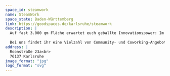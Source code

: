 ```yaml
---
space_id: steamwork
name: SteamWork
space_state: Baden-Württemberg
link: https://goodspaces.de/karlsruhe/steamwork
description: |
  Auf fast 3.000 qm Fläche erwartet euch geballte Innovationspower: Im SteamWork findet ihr Unternehmen und Gründende unterschiedlicher Branchen sowie vielfältige Veranstaltungen unter einem Dach. Kommt an Board – gemeinsam bringen wir die Next Work Culture nach Karlsruhe.
  
  Bei uns findet ihr eine Vielzahl von Community- und Coworking-Angeboten, Teambüros sowie kreativ gestaltete und modern ausgestattete Veranstaltungs- und Meetingräume. Zudem gibt es noch jede Menge weiteren Raum für gute Ideen, kollaborative Prozesse und eine inspirierende Community.
address: |
  Roonstraße 23a<br>
  76137 Karlsruhe
image_format: "jpg"
logo_format: "svg"
---
```

